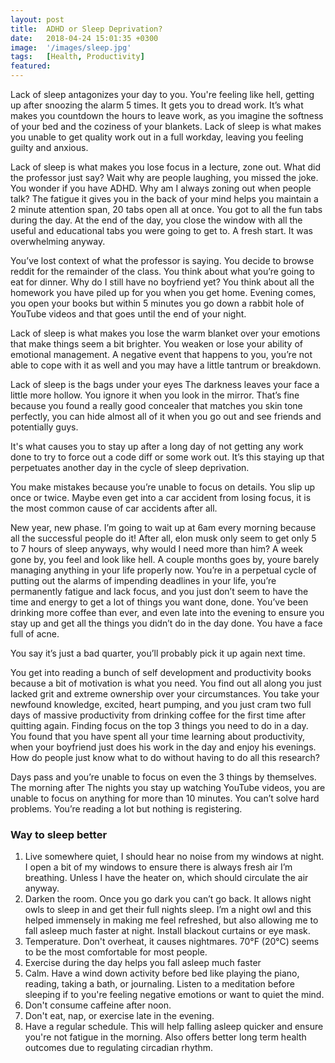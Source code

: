 ```yaml
---
layout: post
title:  ADHD or Sleep Deprivation?
date:   2018-04-24 15:01:35 +0300
image:  '/images/sleep.jpg'
tags:   [Health, Productivity]
featured:
---
```

Lack of sleep antagonizes your day to you. You're feeling like hell, getting up after snoozing the alarm 5 times. It gets you to dread work. It’s what makes you countdown the hours to leave work, as you imagine the softness of your bed and the coziness of your blankets. Lack of sleep is what makes you unable to get quality work out in a full workday, leaving you feeling guilty and anxious.

Lack of sleep is what makes you lose focus in a lecture, zone out. What did the professor just say? Wait why are people laughing, you missed the joke. You wonder if you have ADHD. Why am I always zoning out when people talk? The fatigue it gives you in the back of your mind helps you maintain a 2 minute attention span, 20 tabs open all at once. You got to all the fun tabs during the day. At the end of the day, you close the window with all the useful and educational tabs you were going to get to. A fresh start. It was overwhelming anyway.

You’ve lost context of what the professor is saying. You decide to browse reddit for the remainder of the class. You think about what you’re going to eat for dinner. Why do I still have no boyfriend yet? You think about all the homework you have piled up for you when you get home. Evening comes, you open your books but within 5 minutes you go down a rabbit hole of YouTube videos and that goes until the end of your night.

Lack of sleep is what makes you lose the warm blanket over your emotions that make things seem a bit brighter. You weaken or lose your ability of emotional management. A negative event that happens to you, you’re not able to cope with it as well and you may have a little tantrum or breakdown.

Lack of sleep is the bags under your eyes  The darkness leaves your face a little more hollow. You ignore it when you look in the mirror. That’s fine because you found a really good concealer that matches you skin tone perfectly, you can hide almost all of it when you go out and see friends and potentially guys.

It's what causes you to stay up after a long day of not getting any work done to try to force out a code diff or some work out. It’s this staying up that perpetuates another day in the cycle of sleep deprivation.

You make mistakes because you’re unable to focus on details. You slip up once or twice. Maybe even get into a car accident from losing focus, it is the most common cause of car accidents after all.

New year, new phase. I’m going to wait up at 6am every morning because all the successful people do it! After all, elon musk only seem to get only 5 to 7 hours of sleep anyways, why would I need more than him? A week gone by, you feel and look like hell. A couple months goes by, youre barely managing anything in your life properly now. You’re in a perpetual cycle of putting out the alarms of impending deadlines in your life, you’re permanently fatigue and lack focus, and you just don’t seem to have the time and energy to get a lot of things you want done, done. You’ve been drinking more coffee than ever, and even late into the evening to ensure you stay up and get all the things you didn’t do in the day done. You have a face full of acne.

You say it’s just a bad quarter, you’ll probably pick it up again next time.

You get into reading a bunch of self development and productivity books because a bit of motivation is what you need. You find out all along you just lacked grit and extreme ownership over your circumstances. You take your newfound knowledge, excited, heart pumping, and you just cram two full days of massive productivity from drinking coffee for the first time after quitting again. Finding focus on the top 3 things you need to do in a day. You found that you have spent all your time learning about productivity, when your boyfriend just does his work in the day and enjoy his evenings. How do people just know what to do without having to do all this research?

Days pass and you’re unable to focus on even the 3 things by themselves. The morning after The nights you stay up watching YouTube videos, you are unable to focus on anything for more than 10 minutes. You can’t solve hard problems. You’re reading a lot but nothing is registering.

### Way to sleep better

1. Live somewhere quiet, I should hear no noise from my windows at night. I open a bit of my windows to ensure there is always fresh air I’m breathing. Unless I have the heater on, which should circulate the air anyway.
2. Darken the room. Once you go dark you can’t go back. It allows night owls to sleep in and get their full nights sleep. I’m a night owl and this helped immensely in making me feel refreshed, but also allowing me to fall asleep much faster at night. Install blackout curtains or eye mask.
3. Temperature. Don't overheat, it causes nightmares. 70°F (20°C) seems to be the most comfortable for most people.
4. Exercise during the day helps you fall asleep much faster
5. Calm. Have a wind down activity before bed like playing the piano, reading, taking a bath, or journaling. Listen to a meditation before sleeping if to you're feeling negative emotions or want to quiet the mind.
6. Don't consume caffeine after noon.
7. Don't eat, nap, or exercise late in the evening.
8. Have a regular schedule. This will help falling asleep quicker and ensure you're not fatigue in the morning. Also offers better long term health outcomes due to regulating circadian rhythm.
